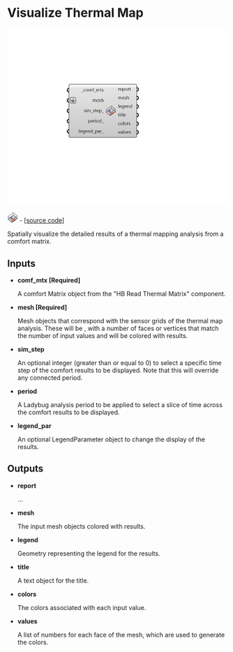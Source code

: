 # Visualize Thermal Map

![](../../.gitbook/assets/Visualize_Thermal_Map.png)

![](../../.gitbook/assets/Visualize_Thermal_Map%20%281%29.png) - [\[source code\]](https://github.com/ladybug-tools/honeybee-grasshopper-energy/blob/master/honeybee_grasshopper_energy/src//HB%20Visualize%20Thermal%20Map.py)

Spatially visualize the detailed results of a thermal mapping analysis from a comfort matrix.

## Inputs

* **comf\_mtx \[Required\]**

  A comfort Matrix object from the "HB Read Thermal Matrix" component. 

* **mesh \[Required\]**

  Mesh objects that correspond with the sensor grids of the thermal map analysis. These will be , with a number of faces or vertices that match the number of input values and will be colored with results. 

* **sim\_step**

  An optional integer \(greater than or equal to 0\) to select a specific time step of the comfort results to be displayed. Note that this will override any connected period. 

* **period**

  A Ladybug analysis period to be applied to select a slice of time across the comfort results to be displayed. 

* **legend\_par**

  An optional LegendParameter object to change the display of the results. 

## Outputs

* **report**

  ... 

* **mesh**

  The input mesh objects colored with results. 

* **legend**

  Geometry representing the legend for the results. 

* **title**

  A text object for the title. 

* **colors**

  The colors associated with each input value. 

* **values**

  A list of numbers for each face of the mesh, which are used to generate the colors. 

